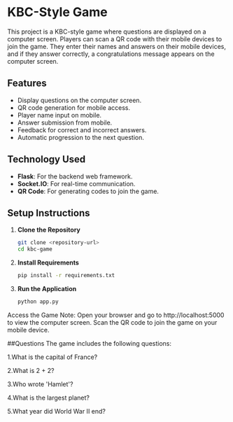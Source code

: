 # KBC-Style Game

This project is a KBC-style game where questions are displayed on a computer screen. Players can scan a QR code with their mobile devices to join the game. They enter their names and answers on their mobile devices, and if they answer correctly, a congratulations message appears on the computer screen.

## Features

- Display questions on the computer screen.
- QR code generation for mobile access.
- Player name input on mobile.
- Answer submission from mobile.
- Feedback for correct and incorrect answers.
- Automatic progression to the next question.

## Technology Used

- **Flask**: For the backend web framework.
- **Socket.IO**: For real-time communication.
- **QR Code**: For generating codes to join the game.

## Setup Instructions

1. **Clone the Repository**
   ```bash
   git clone <repository-url>
   cd kbc-game
2. **Install Requirements**
   ```bash
   pip install -r requirements.txt
3. **Run the Application**
   ```bash
   python app.py

Access the Game Note: Open your browser and go to http://localhost:5000 to view the computer screen. Scan the QR code to join the game on your mobile device.

##Questions
The game includes the following questions:

1.What is the capital of France?

2.What is 2 + 2?

3.Who wrote 'Hamlet'?

4.What is the largest planet?

5.What year did World War II end?
